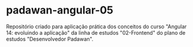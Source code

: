 # padawan-angular-05
Repositório criado para aplicação prática dos conceitos do curso "Angular 14: evoluindo a aplicação" da linha de estudos "02-Frontend" do plano de estudos "Desenvolvedor Padawan".
